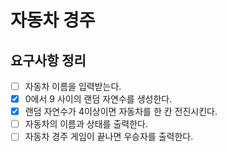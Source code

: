 # 자동차 경주

## 요구사항 정리

- [ ] 자동차 이름을 입력받는다.
- [x] 0에서 9 사이의 랜덤 자연수를 생성한다.
- [x] 랜덤 자연수가 4이상이면 자동차를 한 칸 전진시킨다.
- [ ] 자동차의 이름과 상태를 출력한다.
- [ ] 자동차 경주 게임이 끝나면 우승자를 출력한다.